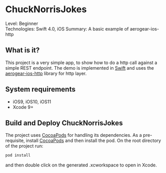 ChuckNorrisJokes
================
Level: Beginner  
Technologies: Swift 4.0, iOS
Summary: A basic example of aerogear-ios-http  

What is it?
-----------

This project is a very simple app, to show how to do a http call against a simple REST endpoint. The demo is implemented in [Swift](https://developer.apple.com/swift/) and uses the [aerogear-ios-http](https://github.com/aerogear/aerogear-ios-http) library for http layer.

System requirements
-------------------
- iOS9, iOS10, iOS11
- Xcode 9+

Build and Deploy ChuckNorrisJokes
---------------------------------

The project uses [CocoaPods](http://cocoapods.org) for handling its dependencies. As a pre-requisite, install [CocoaPods](http://cocoapods.org) and then install the pod. On the root directory of the project run:


```bash
pod install
```

and then double click on the generated .xcworkspace to open in Xcode.

